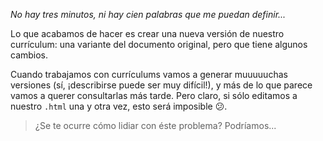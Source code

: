 _No hay tres minutos, ni hay cien palabras que me puedan definir..._

Lo que acabamos de hacer es crear una nueva versión de nuestro currículum: una variante del documento original, pero que tiene algunos cambios. 

Cuando trabajamos con currículums vamos a generar muuuuuchas versiones (sí, ¡describirse puede ser muy difícil!), y más de lo que parece vamos a querer consultarlas más tarde. Pero claro, si sólo editamos a nuestro `.html` una y otra vez, esto será imposible :confused:.

> ¿Se te ocurre cómo lidiar con éste problema? Podríamos...

